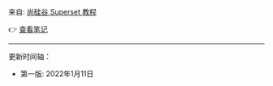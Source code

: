 
来自: [尚硅谷 Superset 教程](https://www.bilibili.com/video/BV1SL4y1a7WK)

👉 [查看笔记](https://github.com/ZGG2016/knowledgesystem/tree/master/03%20%E5%A4%A7%E6%95%B0%E6%8D%AE/13%20Superset)

---------------------------------------------

更新时间轴：

- 第一版: 2022年1月11日